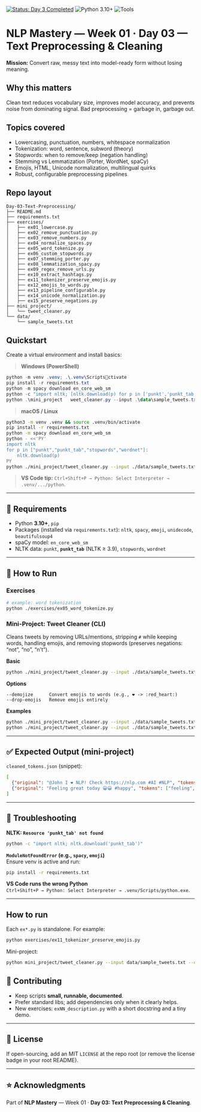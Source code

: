 <!-- Badges -->
[![Status: Day 3 Completed](https://img.shields.io/badge/NLP%20Mastery-Day%203%20Completed-brightgreen)](./)
![Python 3.10+](https://img.shields.io/badge/Python-3.10%2B-blue)
![Tools](https://img.shields.io/badge/Tools-NLTK%20%7C%20spaCy%20%7C%20Regex-lightgrey)

# NLP Mastery — Week 01 · Day 03 — Text Preprocessing & Cleaning

**Mission:** Convert raw, messy text into model-ready form without losing meaning.

## Why this matters
Clean text reduces vocabulary size, improves model accuracy, and prevents noise from dominating signal.
Bad preprocessing = garbage in, garbage out.

## Topics covered
- Lowercasing, punctuation, numbers, whitespace normalization
- Tokenization: word, sentence, subword (theory)
- Stopwords: when to remove/keep (negation handling)
- Stemming vs Lemmatization (Porter, WordNet, spaCy)
- Emojis, HTML, Unicode normalization, multilingual quirks
- Robust, configurable preprocessing pipelines




## Repo layout
```
Day-03-Text-Preprocessing/
├── README.md
├── requirements.txt
├── exercises/
│   ├── ex01_lowercase.py
│   ├── ex02_remove_punctuation.py
│   ├── ex03_remove_numbers.py
│   ├── ex04_normalize_spaces.py
│   ├── ex05_word_tokenize.py
│   ├── ex06_custom_stopwords.py
│   ├── ex07_stemming_porter.py
│   ├── ex08_lemmatization_spacy.py
│   ├── ex09_regex_remove_urls.py
│   ├── ex10_extract_hashtags.py
│   ├── ex11_tokenizer_preserve_emojis.py
│   ├── ex12_emojis_to_words.py
│   ├── ex13_pipeline_configurable.py
│   ├── ex14_unicode_normalization.py
│   ├── ex15_preserve_negations.py
├── mini_project/
│   └── tweet_cleaner.py
└── data/
    └── sample_tweets.txt
```
## Quickstart
Create a virtual environment and install basics:
<!-- ```bash
python -m venv .venv && source .venv/bin/activate  
pip install nltk spacy emoji unidecode beautifulsoup4
python -m spacy download en_core_web_sm  # needed for spaCy lemmatization
python -c "import nltk; [__import__('nltk').download(pkg) for pkg in ['punkt','stopwords','wordnet']]"
``` -->

> **Windows (PowerShell)**
```powershell
python -m venv .venv; .\.venv\Scriptsctivate
pip install -r requirements.txt
python -m spacy download en_core_web_sm
python -c "import nltk; [nltk.download(p) for p in ['punkt','punkt_tab','stopwords','wordnet']]"
python .\mini_project	weet_cleaner.py --input .\data\sample_tweets.txt --output cleaned_tokens.json
```

> **macOS / Linux**
```bash
python3 -m venv .venv && source .venv/bin/activate
pip install -r requirements.txt
python -m spacy download en_core_web_sm
python - <<'PY'
import nltk
for p in ["punkt","punkt_tab","stopwords","wordnet"]:
    nltk.download(p)
PY
python ./mini_project/tweet_cleaner.py --input ./data/sample_tweets.txt --output cleaned_tokens.json
```

> **VS Code tip:** `Ctrl+Shift+P → Python: Select Interpreter → .venv/.../python`.

---

## 🧰 Requirements
- Python **3.10+**, `pip`
- Packages (installed via `requirements.txt`): `nltk`, `spacy`, `emoji`, `unidecode`, `beautifulsoup4`
- spaCy model: `en_core_web_sm`
- NLTK data: `punkt`, **`punkt_tab`** (NLTK ≥ 3.9), `stopwords`, `wordnet`

---

## 🏃 How to Run

### Exercises
```bash
# example: word tokenization
python ./exercises/ex05_word_tokenize.py
```

### Mini-Project: Tweet Cleaner (CLI)
Cleans tweets by removing URLs/mentions, stripping `#` while keeping words, handling emojis, and removing stopwords (preserves negations: “not”, “no”, “n't”).

**Basic**
```bash
python ./mini_project/tweet_cleaner.py --input ./data/sample_tweets.txt --output cleaned_tokens.json
```

**Options**
```text
--demojize      Convert emojis to words (e.g., ❤️ -> :red_heart:)
--drop-emojis   Remove emojis entirely
```

**Examples**
```bash
python ./mini_project/tweet_cleaner.py --input ./data/sample_tweets.txt --output cleaned_demojized.json --demojize
python ./mini_project/tweet_cleaner.py --input ./data/sample_tweets.txt --output cleaned_noemoji.json --drop-emojis
```

---

## ✅ Expected Output (mini-project)
`cleaned_tokens.json` (snippet):
```json
[
  {"original": "@John I ❤️ NLP! Check https://nlp.com #AI #NLP", "tokens": ["love","nlp","check","ai","nlp"]},
  {"original": "Feeling great today 😀😀 #happy", "tokens": ["feeling","great","today","happy"]}
]
```

---

## 🔧 Troubleshooting

**NLTK: `Resource 'punkt_tab' not found`**  
```bash
python -c "import nltk; nltk.download('punkt_tab')"
```

**`ModuleNotFoundError` (e.g., `spacy`, `emoji`)**  
Ensure venv is active and run:
```bash
pip install -r requirements.txt
```

**VS Code runs the wrong Python**  
`Ctrl+Shift+P → Python: Select Interpreter → .venv/Scripts/python.exe`.

---

## How to run
Each `ex*.py` is standalone. For example:
```bash
python exercises/ex11_tokenizer_preserve_emojis.py
```
Mini-project:
```bash
python mini_project/tweet_cleaner.py --input data/sample_tweets.txt --output cleaned_tokens.json
```

## 🤝 Contributing
- Keep scripts **small, runnable, documented**.
- Prefer standard libs; add dependencies only when it clearly helps.
- New exercises: `exNN_description.py` with a short docstring and a tiny demo.

---

## 📄 License
If open-sourcing, add an MIT `LICENSE` at the repo root (or remove the license badge in your root README).

---

## ⭐ Acknowledgments
Part of **NLP Mastery** — Week 01 · **Day 03: Text Preprocessing & Cleaning**.
